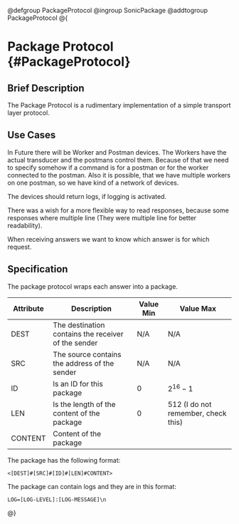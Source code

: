 @defgroup PackageProtocol
@ingroup SonicPackage
@addtogroup PackageProtocol
@{

# Package Protocol {#PackageProtocol}

## Brief Description

The Package Protocol is a rudimentary implementation of a simple transport layer protocol.

## Use Cases

In Future there will be Worker and Postman devices. The Workers have the actual transducer and the postmans control them. Because of that we need to specify somehow if a command is for a postman or for the worker connected to the postman. Also it is possible, that we have multiple workers on one postman, so we have kind of a network of devices.

The devices should return logs, if logging is activated.

There was a wish for a more flexible way to read responses, because some responses where multiple line (They were multiple line for better readability).

When receiving answers we want to know which answer is for which request.

## Specification

The package protocol wraps each answer into a package.

| Attribute | Description | Value Min | Value Max |
|-----------|-------------|-----------|-----------|
| DEST      | The destination contains the receiver of the sender | N/A       | N/A       |
| SRC       | The source contains the address of the sender         | N/A       | N/A       |
| ID        | Is an ID for this package                             | 0         | $2^{16}-1$|
| LEN       | Is the length of the content of the package           | 0         | 512 (I do not remember, check this) |
| CONTENT   | Content of the package                                |           |           |

The package has the following format:
```
<[DEST]#[SRC]#[ID]#[LEN]#CONTENT>
```

The package can contain logs and they are in this format:
```
LOG=[LOG-LEVEL]:[LOG-MESSAGE]\n
```

@}
